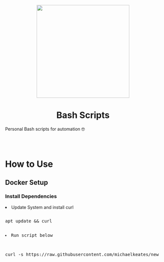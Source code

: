 <p align="center">
  <img src="https://repository-images.githubusercontent.com/692780762/0ca1031a-ffad-434b-8fab-f6074d020b94" width="300px" height="300px"/>
</p>
<h1 align="center">Bash Scripts</h1>

Personal Bash scripts for automation 🤓
<br></br>

<br>
<h1 align="left">How to Use</h1>
<h2 align="left">Docker Setup</h2>
<h3 align="left">Install Dependencies</h3>
<li>Update System and install curl</li>
<pre class="gitcode"><pre class="gitcode">apt update && curl</pre>
<li>Run script below</li>
    <pre class="gitcode">curl -s https://raw.githubusercontent.com/michaelkeates/new_debian_setup/main/docker/script.sh | bash</pre>
